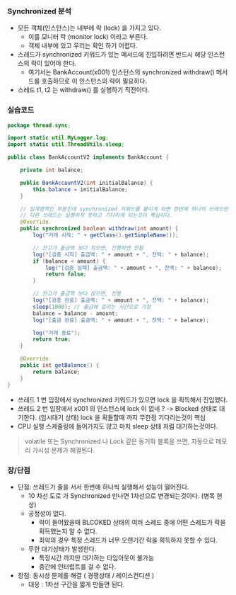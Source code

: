 ### Synchronized 분석
- 모든 객체(인스턴스)는 내부에 락 (lock) 을 가지고 있다.
  - 이를 모니터 락 (monitor lock) 이라고 부른다.
  - 객체 내부에 있고 우리는 확인 하기 어렵다.
- 스레드가 synchronized 키워드가 있는 메서드에 진입하려면 반드시 해당 인스턴스의 락이 있어야 한다.
  - 여기서는 BankAccount(x001) 인스턴스의 synchronized withdraw() 메서드를 호출하므로 이 인스턴스의 락이 필요하다.
- 스레드 t1, t2 는 withdraw() 를 실행하기 직전이다.

### 실습코드
```java
package thread.sync;

import static util.MyLogger.log;
import static util.ThreadUtils.sleep;

public class BankAccountV2 implements BankAccount {

    private int balance;

    public BankAccountV2(int initialBalance) {
        this.balance = initialBalance;
    }

    // 임계영역인 부분인데 synchronized 키워드를 붙이게 되면 한번에 하나의 쓰레드만 실행할 수 있게 된다.
    // 다른 쓰레드는 실행하지 못하고 기다리게 되는것이 핵심이다.
    @Override
    public synchronized boolean withdraw(int amount) {
        log("거래 시작: " + getClass().getSimpleName());

        // 잔고가 출금액 보다 적으면, 진행하면 안됨
        log("[검증 시작] 출급액: " + amount + ", 잔액: " + balance);
        if (balance < amount) {
            log("[검증 실패] 출금액: " + amount + ", 잔액: " + balance);
            return false;
        }

        // 잔고가 출금액 보다 많으면, 진행
        log("[검증 완료] 출금액: " + amount + ", 잔액: " + balance);
        sleep(1000); // 출금에 걸리는 시간으로 가정
        balance = balance - amount;
        log("[출금 완료] 출금액: " + amount + ", 잔액: " + balance);

        log("거래 종료");
        return true;
    }

    @Override
    public int getBalance() {
        return balance;
    }
}
```

- 쓰레드 1 번 입장에서 synchronized 키워드가 있으면 lock 을 획득해서 진입했다.
- 쓰레드 2 번 입장에서 x001 의 인스턴스에 lock 이 없네 ? -> Blocked 상태로 대기한다. (임시대기 상태) lock 을 획들할때 까지 무한정 기다리는것이 핵심
- CPU 실행 스케줄링에 들어가지도 않고 마치 sleep 상태 처럼 대기하는것이다.

> volatile 또는 Synchronized 나 Lock 같은 동기화 블록을 쓰면, 자동으로 메모리 가시성 문제가 해결된다.


### 장/단점
- 단점: 쓰레드가 줄을 서서 한번에 하나씩 실행해서 성능이 떨어진다.
  - 10 차선 도로 가 Synchronized 만나면 1차선으로 변경되는것이다. (병목 현상)
  - 공정성이 없다.
    - 락이 들어왔을때 BLCOKED 상태의 여러 스레드 중에 어떤 스레드가 락을 획득했는지 알 수 없다.
    - 최악의 경우 특정 스레드가 너무 오랜기간 락을 획득하지 못할 수 있다.
  - 무한 대기상태가 발생한다.
    - 특정시간 까지만 대기하는 타임아웃이 불가능
    - 중간에 인터럽트를 걸 수 없다.
- 장점: 동시성 문제를 해결 ( 경쟁상태 / 레이스컨디션 )
  - 대응 : 1차선 구간을 짧게 만들면 된다.